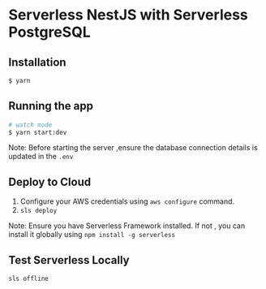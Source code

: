 # Serverless NestJS with Serverless PostgreSQL

## Installation

```bash
$ yarn
```

## Running the app

```bash
# watch mode
$ yarn start:dev
```

Note: Before starting the server ,ensure the database connection details is updated in the `.env`

## Deploy to Cloud

1. Configure your AWS credentials using `aws configure` command.
2. `sls deploy`

Note: Ensure you have Serverless Framework installed. If not , you can install it globally using `npm install -g serverless`


## Test Serverless Locally

`sls offline`
